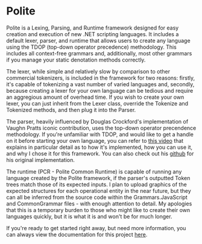 # Polite
Polite is a Lexing, Parsing, and Runtime framework designed for easy creation and execution of new .NET scripting languages. It includes a default lexer, parser, and runtime that allows users to create any language using the TDOP (top-down operator precedence) methodology. This includes all context-free grammars and, additionally, most other grammars if you manage your static denotation methods correctly.

The lexer, while simple and relatively slow by comparison to other commercial tokenizers, is included in the framework for two reasons: firstly, it's capable of tokenizing a vast number of varied languages and, secondly, because creating a lexer for your own language can be tedious and require an aggregious amount of overhead time. If you wish to create your own lexer, you can just inherit from the Lexer class, override the Tokenize and Tokenized methods, and then plug it into the Parser.

The parser, heavily influenced by Douglas Crockford's implementation of Vaughn Pratts iconic contribution, uses the top-down operator precendence methodology. If you're unfamiliar with TDOP, and would like to get a handle on it before starting your own language, you can refer to [this video](https://youtu.be/Nlqv6NtBXcA) that explains in particular detail as to how it's implemented, how you can use it, and why I chose it for this framework. You can also check out his [github](https://github.com/douglascrockford/TDOP) for his original implementation.

The runtime (PCR - Polite Common Runtime) is capable of running any language created by the Polite framework, if the parser's outputted Token trees match those of its expected inputs. I plan to upload graphics of the expected structures for each operational entity in the near future, but they can all be inferred from the source code within the Grammars.JavaScript and CommonGrammar files - with enough attention to detail. My apologies that this is a temporary burden to those who might like to create their own languages quickly, but it is what it is and won't be for much longer.

If you're ready to get started right away, but need more information, you can always view the documentation for this project [here](https://trevorghseay.github.io/Polite/Documentation/api/Polite.CommonGrammar.html).
